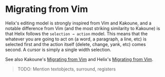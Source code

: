 # Migrating from Vim

Helix's editing model is strongly inspired from Vim and Kakoune, and a notable difference from Vim (and the most striking similarity to Kakoune) is that Helix follows the `selection → action` model.
This means that the whatever you are going to act on (a word, a paragraph, a line, etc) is selected first and the action itself (delete, change, yank, etc) comes second.
A cursor is simply a single width selection.

See also Kakoune's [Migrating from Vim](https://github.com/mawww/kakoune/wiki/Migrating-from-Vim) and Helix's [Migrating from Vim](https://github.com/helix-editor/helix/wiki/Migrating-from-Vim).

> TODO: Mention textobjects, surround, registers
